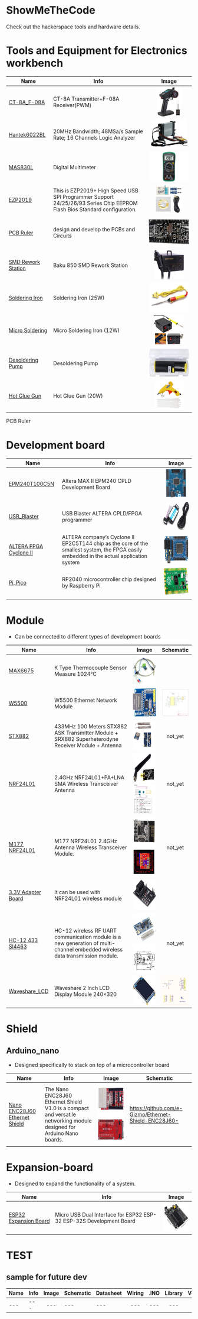 # ShowMeTheCode
Check out the hackerspace tools and hardware details.



# Tools and Equipment for Electronics workbench

| Name | Info  | Image |
| --- |  --- | :---: |
| [CT-8A_F-08A](https://robu.in/product/ct-8a-transmitterf-08a-receiverpwm/) | CT-8A Transmitter+F-08A Receiver(PWM) | <img src="src_image/CT-8A.jpg" height="80"> |
| [Hantek6022BL](https://www.hantek.com/m/productDetail/153) | 20MHz Bandwidth; 48MSa/s Sample Rate; 16 Channels Logic Analyzer | <img src="src_image/Hantek6022BL.jpg" height="80"> |
| [MAS830L](https://mastech-group.com/as/en/MAS830L) | Digital Multimeter | <img src="src_image/MAS830L.png" height="80"> |
| [EZP2019](https://robu.in/product/ezp2019-high-speed-usb-spi-programmer-support-24-25-26-93-series-chip-eeprom-flash-bios-standard-configuration/) | This is EZP2019+ High Speed USB SPI Programmer Support 24/25/26/93 Series Chip EEPROM Flash Bios Standard configuration. | <img src="src_image/EZP2019.jpg" height="80"> |
| [PCB Ruler](https://robu.in/product/multipurpose-pcb-ruler-engineering-measuring-tool-1pcs/) | design and develop the PCBs and Circuits | <img src="src_image/PCB_Ruler.jpg" height="80"> |
| [SMD Rework Station](https://) | Baku 850 SMD Rework Station | <img src="src_image/850.png" height="80"> |
| [Soldering Iron](https://) | Soldering Iron (25W) | <img src="src_image/Soldering.jpg" height="80"> |
| [Micro Soldering](https://) | Micro Soldering Iron (12W) | <img src="src_image/Micro.png" height="80"> |
| [Desoldering Pump](https://) | Desoldering Pump | <img src="src_image/Desoldering.png" height="80"> |
| [Hot Glue Gun](https://) | Hot Glue Gun (20W) | <img src="src_image/Hot.png" height="80"> |

PCB Ruler
    
# Development board


| Name | Info  | Image |
| --- |  --- | :---: |
| [EPM240T100C5N](https://robu.in/product/altera-max-ii-epm240-cpld-development-board/) | Altera MAX II EPM240 CPLD Development Board | <img src="src_image/EPM240T100C5N.jpg" height="80"> |
| [USB_Blaster](https://robu.in/product/usb-blaster-altera-cpld-fpga-programmer/) | USB Blaster ALTERA CPLD/FPGA programmer  | <img src="src_image/USB_Blaster.jpg" height="80"> |
| [ALTERA FPGA Cyclone II ](https://robu.in/product/altera-fpga-cyclone-ii-ep2c5t144-system-development-board/) | ALTERA company’s Cyclone II EP2C5T144 chip as the core of the smallest system, the FPGA easily embedded in the actual application system  | <img src="src_image/EP2C5T144.jpg" height="80"> |
| [Pi_Pico](https://robu.in/product/raspberry-pi-pico/) | RP2040 microcontroller chip designed by Raspberry Pi | <img src="src_image/PI_Pico.jpg" height="80"> |

# Module
 - Can be connected to different types of development boards

| Name | Info  | Image | Schematic |
| --- |  --- |  --- | :---: |
| [MAX6675](https://robu.in/product/max6675-module-k-type-thermocouple-sensor-measure-1024-degrees-temperature/) |  K Type Thermocouple Sensor Measure 1024°C  | <img src="src_image/MAX6675.jpg" height="80"> |
| [W5500](https://robu.in/product/spi-to-ethernet-hardware-tcp-ip-w5500-ethernet-network-module/) |  W5500 Ethernet Network Module | <img src="src_image/W5500.jpg" height="80"> | <img src="schematics/W5500.png" height="80"> | not_yet|
| [STX882](https://robu.in/product/433mhz-100-meters-stx882-ask-transmitter-module-srx882-superheterodyne-receiver-module-antenna/) |  433MHz 100 Meters STX882 ASK Transmitter Module + SRX882 Superheterodyne Receiver Module + Antenna | <img src="src_image/STX882.png" height="80"> | not_yet|
| [NRF24L01](https://robu.in/product/2-4ghz-nrf24l01palna-sma-antenna-wireless-transceiver-communication-module-1km/) |  2.4GHz NRF24L01+PA+LNA SMA Wireless Transceiver Antenna | <img src="src_image/NRF24L01.jpg" height="80"><img src="src_image/NRF24L01_pinout.jpg" height="80">  | not_yet|
| [M177 NRF24L01](https://robu.in/product/m177-nrf24l01-2-4ghz-antenna-wireless-transceiver-module/) | M177 NRF24L01 2.4GHz Antenna Wireless Transceiver Module.   |<img src="src_image/M177_NRF24L01.jpg" height="80"><img src="src_image/M177_NRF24L01_pinout.jpg" height="80"> | not_yet|
| [3.3V Adapter Board](https://robu.in/product/3-3v-adapter-board-for-24l01-wireless-module/) | It can be used with NRF24L01 wireless module  |<img src="src_image/Adapter_24L01.jpg" height="80">|
| [HC-12 433 SI4463](https://robu.in/product/hc-12-433-si4463-wireless-serial-module/) | HC-12 wireless RF UART communication module is a new generation of multi-channel embedded wireless data transmission module.  |<img src="src_image/SI4463.png" height="80"><img src="src_image/SI4463_sch.jpg" height="80">| not_yet|
| [Waveshare_LCD](https://robu.in/product/waveshare-2-inch-lcd-display-module-240x320/) | Waveshare 2 Inch LCD Display Module 240×320 |<img src="src_image/Waveshare_LCD.jpg" height="80">|<img src="schematics/Waveshare_LCD_2.png" height="80">|


# Shield 

## Arduino_nano
 - Designed specifically to stack on top of a microcontroller board

| Name | Info  | Image |Schematic |
| --- |  --- | :---: |---- |
| [Nano ENC28J60 Ethernet Shield ](https://robu.in/product/nano-enc28j60-ethernet-shield-v1-0-networking-module/) | The Nano ENC28J60 Ethernet Shield V1.0 is a compact and versatile networking module designed for Arduino Nano boards.   |<img src="src_image/ENC28J60.jpg" height="80"><img src="src_image/ENC28J60_back.jpg" height="80">| https://github.com/e-Gizmo/Ethernet-Shield-ENC28J60- |


# Expansion-board
 - Designed to expand the functionality of a system.

| Name | Info  | Image |
| --- |  --- | :---: |
| [ESP32 Expansion Board](https://robu.in/product/30pin-esp32-expansion-board-with-type-c-usb-and-micro-usb-dual-interface-for-esp32-esp-32-esp-32s-development-board/) |  Micro USB Dual Interface for ESP32 ESP-32 ESP-32S Development Board  | <img src="src_image/ESP32_Expansion_Board.jpg" height="80"> |



# TEST

## sample for future dev
| Name | Info  | Image | Schematic | Datasheet  | Wiring | .INO | Library | Version | Tested | 
| --- |  --- | :---: | --- |  --- | :---: |:---: |:---: |:---: |:---: |
| --- |  --- | --- | --- |  --- | --- | ---  |  --- | ---  | not_yet  |




